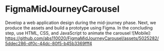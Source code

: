 # FigmaMidJourneyCarousel
Develop a web application design during the mid-journey phase. Next, we produce the assets and build a prototype using Figma. In the concluding step, use HTML, CSS, and JavaScript to animate the carousel
![Mobile]: https://github.com/abs110020/FigmaMidJourneyCarousel/assets/5025282/5ddec286-df0c-44dc-80f5-b45b3369fff4
